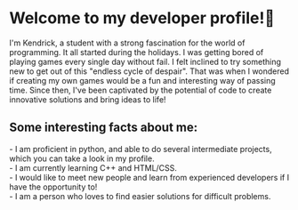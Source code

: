 <h1>Welcome to my developer profile!👋 </h1>

<p>
  I'm Kendrick, a student with a strong fascination for the world of programming.  It all started during the holidays. I was getting bored of playing games every single day without fail. I felt inclined to try something new to get out of this "endless cycle of despair". That was when I wondered if creating my own games would be a fun and interesting way of passing time. Since then, I've been captivated by the potential of code to create innovative solutions and bring ideas to life! 
</p>
<h2>
  Some interesting facts about me:
</h2>
<p>
  - I am proficient in python, and able to do several intermediate projects, which you can take a look in my profile.<br>
  - I am currently learning C++ and HTML/CSS. <br>
  - I would like to meet new people and learn from experienced developers if I have the opportunity to! <br>
  - I am a person who loves to find easier solutions for difficult problems.
</p>
